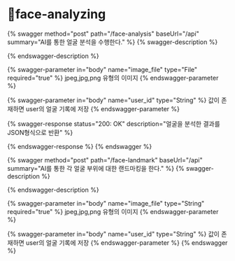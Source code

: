 # face-analyzing

{% swagger method="post" path="/face-analysis" baseUrl="/api" summary="AI를 통한 얼굴 분석을 수행한다." %}
{% swagger-description %}

{% endswagger-description %}

{% swagger-parameter in="body" name="image_file" type="File" required="true" %}
jpeg,jpg,png 유형의 이미지
{% endswagger-parameter %}

{% swagger-parameter in="body" name="user_id" type="String" %}
값이 존재하면 user의 얼굴 기록에 저장
{% endswagger-parameter %}

{% swagger-response status="200: OK" description="얼굴을 분석한 결과를 JSON형식으로 반환" %}

{% endswagger-response %}
{% endswagger %}

{% swagger method="post" path="/face-landmark" baseUrl="/api" summary="AI를 통한 각 얼굴 부위에 대한 랜드마킹을 한다." %}
{% swagger-description %}

{% endswagger-description %}

{% swagger-parameter in="body" name="image_file" type="String" required="true" %}
jpeg,jpg,png 유형의 이미지
{% endswagger-parameter %}

{% swagger-parameter in="body" name="user_id" type="String" %}
값이 존재하면 user의 얼굴 기록에 저장
{% endswagger-parameter %}
{% endswagger %}

